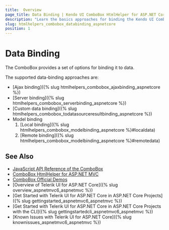 ```yaml
---
title:  Overview
page_title: Data Binding | Kendo UI ComboBox HtmlHelper for ASP.NET Core
description: "Learn the basics approaches for binding the Kendo UI ComboBox HtmlHelper for ASP.NET Core (MVC 6 or ASP.NET Core MVC)."
slug: htmlhelpers_combobox_databinding_aspnetcore
position: 1
---
```


# Data Binding

The ComboBox provides a set of options for binding it to data.

The supported data-binding approaches are:

* [Ajax binding]({% slug htmlhelpers_combobox_ajaxbinding_aspnetcore %})
* [Server binding]({% slug htmlhelpers_combobox_serverbinding_aspnetcore %})
* [Custom data binding]({% slug htmlhelpers_combobox_todatasourceresultbinding_aspnetcore %})
* Model binding
    1. [Local binding]({% slug htmlhelpers_combobox_modelbinding_aspnetcore %}#localdata)
    2. [Remote binding]({% slug htmlhelpers_combobox_modelbinding_aspnetcore %}#remotedata)

## See Also

* [JavaScript API Reference of the ComboBox](http://docs.telerik.com/kendo-ui/api/javascript/ui/combobox)
* [ComboBox HtmlHelper for ASP.NET MVC](http://docs.telerik.com/aspnet-mvc/helpers/combobox/overview)
* [ComboBox Official Demos](http://demos.telerik.com/aspnet-core/combobox/index)
* [Overview of Telerik UI for ASP.NET Core]({% slug overview_aspnetmvc6_aspnetmvc %})
* [Get Started with Telerik UI for ASP.NET Core in ASP.NET Core Projects]({% slug gettingstarted_aspnetmvc6_aspnetmvc %})
* [Get Started with Telerik UI for ASP.NET Core in ASP.NET Core Projects with the CLI]({% slug gettingstartedcli_aspnetmvc6_aspnetmvc %})
* [Known Issues with Telerik UI for ASP.NET Core]({% slug knownissues_aspnetmvc6_aspnetmvc %})
